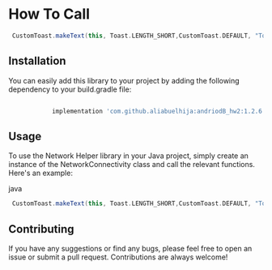 # How To Call
```groovy
 CustomToast.makeText(this, Toast.LENGTH_SHORT,CustomToast.DEFAULT, "Toast is working",false).show();


```

## Installation

You can easily add this library to your project by adding the following dependency to your build.gradle file:

```groovy

	        implementation 'com.github.aliabuelhija:andriodB_hw2:1.2.6'

```

## Usage

To use the Network Helper library in your Java project, simply create an instance of the NetworkConnectivity class and call the relevant functions. Here's an example:

java

```groovy
 CustomToast.makeText(this, Toast.LENGTH_SHORT,CustomToast.DEFAULT, "Toast is working",false).show();


```
## Contributing

If you have any suggestions or find any bugs, please feel free to open an issue or submit a pull request. Contributions are always welcome!
